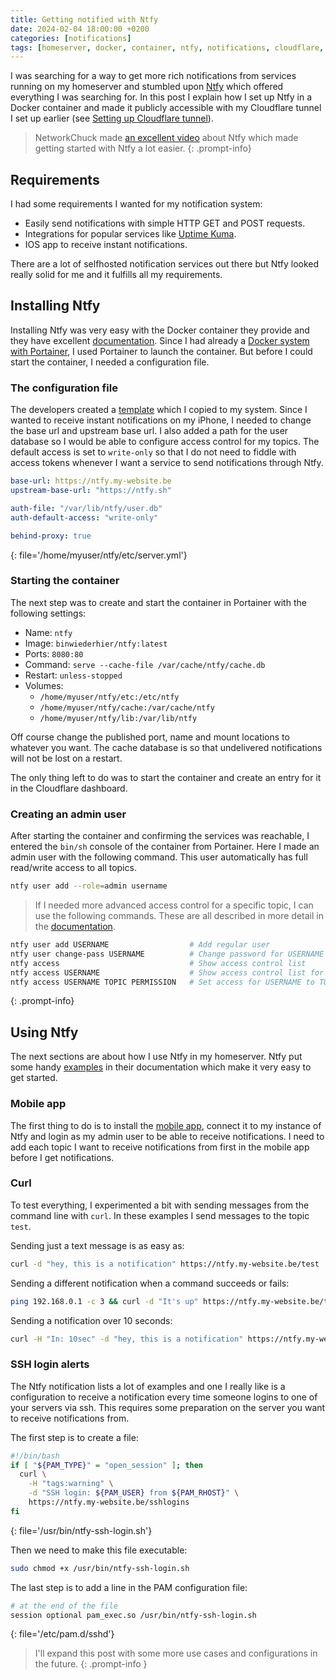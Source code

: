 ```yaml
---
title: Getting notified with Ntfy
date: 2024-02-04 18:00:00 +0200
categories: [notifications]
tags: [homeserver, docker, container, ntfy, notifications, cloudflare, tunnel, ios] # TAG names should always be lowercase
---
```


I was searching for a way to get more rich notifications from services running on my homeserver and stumbled upon [Ntfy](https://ntfy.sh/) which offered everything I was searching for. In this post I explain how I set up Ntfy in a Docker container and made it publicly accessible with my Cloudflare tunnel I set up earlier (see [Setting up Cloudflare tunnel](/posts/setting_up_nextcloud_and_cloudflare_tunnels)).

> NetworkChuck made [an excellent video](https://www.youtube.com/watch?v=poDIT2ruQ9M) about Ntfy which made getting started with Ntfy a lot easier.
{: .prompt-info}

## Requirements

I had some requirements I wanted for my notification system:

- Easily send notifications with simple HTTP GET and POST requests.
- Integrations for popular services like [Uptime Kuma](https://github.com/louislam/uptime-kuma).
- IOS app to receive instant notifications.

There are a lot of selfhosted notification services out there but Ntfy looked really solid for me and it fulfills all my requirements. 


## Installing Ntfy

Installing Ntfy was very easy with the Docker container they provide and they have excellent [documentation](https://docs.ntfy.sh/install/#docker). Since I had already a [Docker system with Portainer](/posts/installing_docker), I used Portainer to launch the container. But before I could start the container, I needed a configuration file. 


### The configuration file

The developers created a [template](https://github.com/binwiederhier/ntfy/blob/main/server/server.yml) which I copied to my system. Since I wanted to receive instant notifications on my iPhone, I needed to change the base url and upstream base url. I also added a path for the user database so I would be able to configure access control for my topics. The default access is set to `write-only` so that I do not need to fiddle with access tokens whenever I want a service to send notifications through Ntfy.

```yml
base-url: https://ntfy.my-website.be
upstream-base-url: "https://ntfy.sh"

auth-file: "/var/lib/ntfy/user.db"
auth-default-access: "write-only"

behind-proxy: true
```
{: file='/home/myuser/ntfy/etc/server.yml'}


### Starting the container

The next step was to create and start the container in Portainer with the following settings:

- Name: `ntfy`
- Image: `binwiederhier/ntfy:latest`
- Ports: `8080:80`
- Command: `serve --cache-file /var/cache/ntfy/cache.db`
- Restart: `unless-stopped`
- Volumes:
    - `/home/myuser/ntfy/etc:/etc/ntfy`
    - `/home/myuser/ntfy/cache:/var/cache/ntfy`
    - `/home/myuser/ntfy/lib:/var/lib/ntfy`

Off course change the published port, name and mount locations to whatever you want. The cache database is so that undelivered notifications will not be lost on a restart.

The only thing left to do was to start the container and create an entry for it in the Cloudflare dashboard.


### Creating an admin user

After starting the container and confirming the services was reachable, I entered the `bin/sh` console of the container from Portainer. Here I made an admin user with the following command. This user automatically has full read/write access to all topics.

```sh
ntfy user add --role=admin username
```

> If I needed more advanced access control for a specific topic, I can use the following commands. These are all described in more detail in the [documentation](https://docs.ntfy.sh/config/#access-control).
```sh
ntfy user add USERNAME                  # Add regular user
ntfy user change-pass USERNAME          # Change password for USERNAME
ntfy access                             # Show access control list
ntfy access USERNAME                    # Show access control list for USERNAME
ntfy access USERNAME TOPIC PERMISSION   # Set access for USERNAME to TOPIC
```
{: .prompt-info}


## Using Ntfy

The next sections are about how I use Ntfy in my homeserver. Ntfy put some handy [examples](https://docs.ntfy.sh/examples/) in their documentation which make it very easy to get started.


### Mobile app

The first thing to do is to install the [mobile app](https://docs.ntfy.sh/subscribe/phone/), connect it to my instance of Ntfy and login as my admin user to be able to receive notifications. I need to add each topic I want to receive notifications from first in the mobile app before I get notifications.


### Curl

To test everything, I experimented a bit with sending messages from the command line with `curl`. In these examples I send messages to the topic `test`.

Sending just a text message is as easy as:
```bash
curl -d "hey, this is a notification" https://ntfy.my-website.be/test
```

Sending a different notification when a command succeeds or fails:
```bash
ping 192.168.0.1 -c 3 && curl -d "It's up" https://ntfy.my-website.be/test || curl -d "It's down" https://ntfy.my-website.be/test
```

Sending a notification over 10 seconds:
```bash
curl -H "In: 10sec" -d "hey, this is a notification" https://ntfy.my-website.be/test
```


### SSH login alerts

The Ntfy notification lists a lot of examples and one I really like is a configuration to receive a notification every time someone logins to one of your servers via ssh. This requires some preparation on the server you want to receive notifications from.

The first step is to create a file:
```sh
#!/bin/bash
if [ "${PAM_TYPE}" = "open_session" ]; then
  curl \
    -H "tags:warning" \
    -d "SSH login: ${PAM_USER} from ${PAM_RHOST}" \
    https://ntfy.my-website.be/sshlogins
fi
```
{: file='/usr/bin/ntfy-ssh-login.sh'}

Then we need to make this file executable:
```bash
sudo chmod +x /usr/bin/ntfy-ssh-login.sh
```

The last step is to add a line in the PAM configuration file:
```sh
# at the end of the file
session optional pam_exec.so /usr/bin/ntfy-ssh-login.sh
```
{: file='/etc/pam.d/sshd'}


> I'll expand this post with some more use cases and configurations in the future.
{: .prompt-info }
